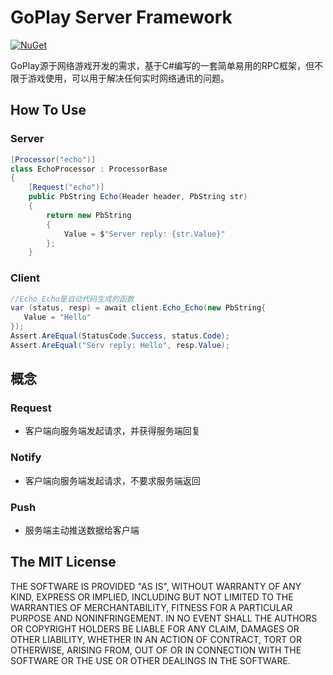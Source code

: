 # GoPlay Server Framework

[![NuGet](https://img.shields.io/nuget/v/GoPlay.Server)](https://www.nuget.org/packages/GoPlay.Server)

GoPlay源于网络游戏开发的需求，基于C#编写的一套简单易用的RPC框架，但不限于游戏使用，可以用于解决任何实时网络通讯的问题。

## How To Use

### Server

```csharp
[Processor("echo")]
class EchoProcessor : ProcessorBase
{
    [Request("echo")]
    public PbString Echo(Header header, PbString str)
    {
        return new PbString
        {
            Value = $"Server reply: {str.Value}"
        };
    }
```

### Client

```csharp
//Echo_Echo是自动代码生成的函数
var (status, resp) = await client.Echo_Echo(new PbString{
   Value = "Hello"
});
Assert.AreEqual(StatusCode.Success, status.Code);
Assert.AreEqual("Serv reply: Hello", resp.Value);
```

## 概念

### Request

- 客户端向服务端发起请求，并获得服务端回复

### Notify

- 客户端向服务端发起请求，不要求服务端返回

### Push

- 服务端主动推送数据给客户端

## The MIT License

THE SOFTWARE IS PROVIDED "AS IS", WITHOUT WARRANTY OF ANY KIND, EXPRESS OR IMPLIED, INCLUDING BUT NOT LIMITED TO THE WARRANTIES OF MERCHANTABILITY, FITNESS FOR A PARTICULAR PURPOSE AND NONINFRINGEMENT. IN NO EVENT SHALL THE AUTHORS OR COPYRIGHT HOLDERS BE LIABLE FOR ANY CLAIM, DAMAGES OR OTHER LIABILITY, WHETHER IN AN ACTION OF CONTRACT, TORT OR OTHERWISE, ARISING FROM, OUT OF OR IN CONNECTION WITH THE SOFTWARE OR THE USE OR OTHER DEALINGS IN THE SOFTWARE.